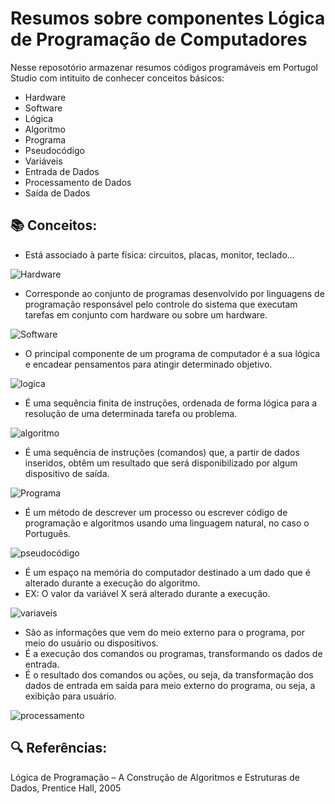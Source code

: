 # Resumos sobre componentes Lógica de Programação de Computadores

Nesse reposotório armazenar resumos códigos programáveis em Portugol Studio com intituito de conhecer conceitos básicos:
- Hardware 
- Software
- Lógica
- Algoritmo
- Programa
- Pseudocódigo
- Variáveis 
- Entrada de Dados
- Processamento de Dados
- Saída de Dados
## 📚 Conceitos:
- Está associado à parte física: circuitos, placas, monitor, teclado...

![Hardware](https://img.freepik.com/vetores-premium/hardware-de-computador_80590-1785.jpg?w=2000)

- Corresponde ao conjunto de programas desenvolvido por linguagens de programação responsável pelo controle do sistema que executam tarefas em conjunto com hardware ou sobre um hardware.

![Software](https://static.todamateria.com.br/upload/so/ft/softwaresexemplos-0-cke.jpg?auto_optimize=low)

- O principal componente de um programa de computador é a sua lógica e encadear pensamentos para atingir determinado objetivo.
  
![logica](https://img.freepik.com/vetores-premium/jovem-que-tem-uma-boa-ideia_1133-462.jpg?size=626&ext=jpg)

- É uma sequência finita de instruções,  ordenada de forma lógica para a resolução de uma determinada tarefa ou problema.
   
![algoritmo](https://www.cache2net3.com//Repositorio/251/Publicacoes/32364/e923e4d3-d.png)
- É uma sequência de instruções (comandos) que, a partir de dados inseridos, obtêm um resultado que será disponibilizado por algum dispositivo de saída.

![Programa](https://elascodam.files.wordpress.com/2021/08/image-3.png?w=621)

- É um método de descrever um processo ou escrever código de programação e algoritmos usando uma linguagem natural, no caso o Português.
 
![pseudocódigo](https://pbs.twimg.com/media/EutP76PWYAE4egx.png)

- É um espaço na memória do computador destinado a um dado que é alterado durante a execução do algoritmo.
- EX: O valor da variável X será alterado durante a execução.
 
![variaveis](https://raw.githubusercontent.com/the-akira/Python-Iluminado/master/Imagens/xy.png)

- São as informações que vem do meio externo para o programa, por meio do usuário ou dispositivos.
- É a execução dos comandos ou programas, transformando os dados de entrada.
- É o resultado dos comandos ou ações, ou seja, da transformação dos dados de entrada em saída para meio externo do programa, ou seja, a exibição para usuário.
 
![processamento](https://miro.medium.com/v2/resize:fit:418/1*6S1KrVAxN8h-PQo32ohw1g.png)



## 🔍 Referências:
Lógica de Programação – A Construção de Algoritmos e Estruturas
de Dados, Prentice Hall, 2005
